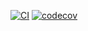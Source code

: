 [![CI](https://github.com/EladHeller/colors-table/actions/workflows/CI.yml/badge.svg)](https://github.com/EladHeller/colors-table/actions/workflows/CI.yml)
[![codecov](https://codecov.io/gh/EladHeller/colors-table/branch/master/graph/badge.svg)](https://codecov.io/gh/EladHeller/colors-table)